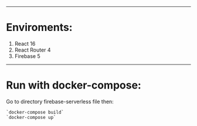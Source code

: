  ----------
# Enviroments:
 1. React 16
 2. React Router 4
 3. Firebase 5
 ---------- 
# Run with docker-compose:
Go to directory firebase-serverless file then:

    `docker-compose build`
    `docker-compose up`
